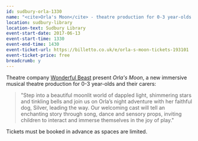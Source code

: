 ```yaml
---
id: sudbury-orla-1330
name: "<cite>Orla's Moon</cite> - theatre production for 0-3 year-olds and their carers - 1:30pm production"
location: sudbury-library
location-text: Sudbury Library
event-start-date: 2017-06-13
event-start-time: 1330
event-end-time: 1430
event-ticket-url: https://billetto.co.uk/e/orla-s-moon-tickets-193101
event-ticket-price: free
breadcrumb: y
---
```


Theatre company [Wonderful Beast](http://www.wonderfulbeast.co.uk/) present <cite>Orla's Moon</cite>, a new immersive musical theatre production for 0-3 year-olds and their carers:

> "Step into a beautiful moonlit world of dappled light, shimmering stars and tinkling bells and join us on Orla’s night adventure with her faithful dog, Silver, leading the way. Our welcoming cast will tell an enchanting story through song, dance and sensory props, inviting children to interact and immerse themselves in the joy of play."

Tickets must be booked in advance as spaces are limited.
